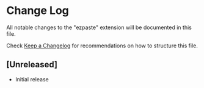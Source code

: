 # Change Log

All notable changes to the "ezpaste" extension will be documented in this file.

Check [Keep a Changelog](http://keepachangelog.com/) for recommendations on how to structure this file.

## [Unreleased]

- Initial release